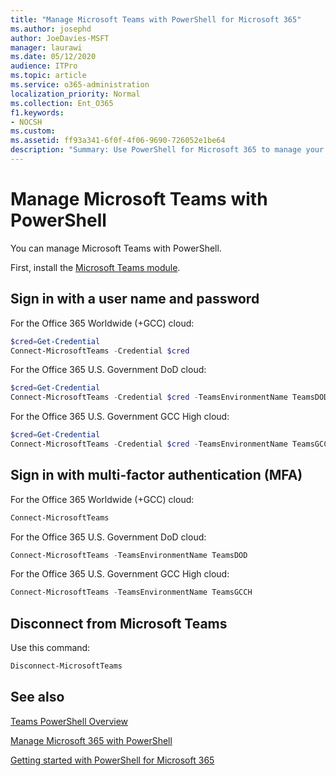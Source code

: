 ```yaml
---
title: "Manage Microsoft Teams with PowerShell for Microsoft 365"
ms.author: josephd
author: JoeDavies-MSFT
manager: laurawi
ms.date: 05/12/2020
audience: ITPro
ms.topic: article
ms.service: o365-administration
localization_priority: Normal
ms.collection: Ent_O365
f1.keywords:
- NOCSH
ms.custom: 
ms.assetid: ff93a341-6f0f-4f06-9690-726052e1be64
description: "Summary: Use PowerShell for Microsoft 365 to manage your Microsoft Teams."
---
```


# Manage Microsoft Teams with PowerShell

You can manage Microsoft Teams with PowerShell.
  
First, install the [Microsoft Teams module](https://www.powershellgallery.com/packages/MicrosoftTeams/).
    
## Sign in with a user name and password

For the Office 365 Worldwide (+GCC) cloud:

```powershell
$cred=Get-Credential
Connect-MicrosoftTeams -Credential $cred
```

For the Office 365 U.S. Government DoD cloud: 

```powershell
$cred=Get-Credential
Connect-MicrosoftTeams -Credential $cred -TeamsEnvironmentName TeamsDOD
```

For the Office 365 U.S. Government GCC High cloud:

```powershell
$cred=Get-Credential
Connect-MicrosoftTeams -Credential $cred -TeamsEnvironmentName TeamsGCCH
```

## Sign in with multi-factor authentication (MFA)

For the Office 365 Worldwide (+GCC) cloud:

```powershell
Connect-MicrosoftTeams
```

For the Office 365 U.S. Government DoD cloud: 

```powershell
Connect-MicrosoftTeams -TeamsEnvironmentName TeamsDOD
```

For the Office 365 U.S. Government GCC High cloud:

```powershell
Connect-MicrosoftTeams -TeamsEnvironmentName TeamsGCCH
```

## Disconnect from Microsoft Teams

Use this command:

```powershell
Disconnect-MicrosoftTeams
```


## See also

[Teams PowerShell Overview](https://docs.microsoft.com/microsoftteams/teams-powershell-overview)
  
[Manage Microsoft 365 with PowerShell](manage-office-365-with-office-365-powershell.md)
  
[Getting started with PowerShell for Microsoft 365](getting-started-with-office-365-powershell.md)

